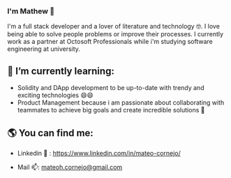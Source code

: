 ### I'm Mathew  👋

I'm a full stack developer and a lover of literature and technology 🤓. I love being able to solve people problems or improve their processes.
I currently work as a partner at Octosoft Professionals while i'm studying software engineering at university.


## 🌱 I’m currently learning:
- Solidity and DApp development to be up-to-date with trendy and exciting technologies 😄😄
- Product Management because i am passionate about collaborating with teammates to achieve big goals and create incredible solutions 💪


## 🌎 You can find me:

  - Linkedin 💬 :   https://www.linkedin.com/in/mateo-cornejo/
    
  - Mail 📫:        mateoh.cornejo@gmail.com
